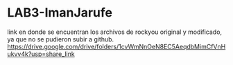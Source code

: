 # LAB3-ImanJarufe


link en donde se encuentran los archivos de rockyou original y modificado, ya que no se pudieron subir a github.
https://drive.google.com/drive/folders/1cvWmNnOeN8EC5AeqdbMimCfVnHukvv4k?usp=share_link 
